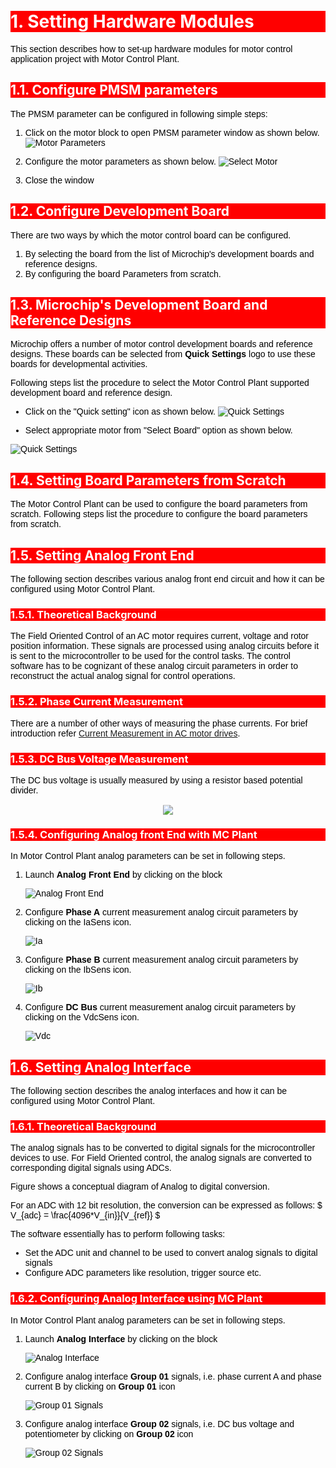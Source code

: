 <!-- Styling  -->
<style>
 body {
        counter-reset: h1;
        padding: 20px;
    }

   h1 {
        background-color: red;
        color: white;
        counter-reset: h2
    }

    h2 {
        background-color: red;
        color: white;
        counter-reset: h3
    }

    h3 {
        background-color: red;
        color: white;
        counter-reset: h4
    }

    h1:before {
        background-color: red;
        color: white;
        counter-increment: h1;
        content: counter(h1) ". "
    }

    h2:before {
        background-color: red;
        color: white;
        counter-increment: h2;
        content: counter(h1) "." counter(h2) ". "
    }

    h3:before {
        background-color: red;
        color: white;
        counter-increment: h3;
        content: counter(h1) "." counter(h2) "." counter(h3) ". "
    }

    h4:before {
        background-color: red;
        color: white;
        counter-increment: h4;
        content: counter(h1) "." counter(h2) "." counter(h3) "." counter(h4) ". "
    }
    p{
        color: black;
        font-family: "Arial", Helvetica, sans-serif;
    }

    article {
        max-width: 50em;
        background: white;
        padding: 2em;
        margin: 1em auto;
    }

    .table-of-contents {
        float: right;
        width: 40%;
        background: #eee;
        font-size: 0.8em;
        padding: 1em 2em;
        margin: 0 0 0.5em 0.5em;
    }
    .table-of-contents ul {
        padding: 0;
    }
    .table-of-contents li {
        margin: 0 0 0.25em 0;
    }
    .table-of-contents a {
        text-decoration: none;
    }
    .table-of-contents a:hover,
    .table-of-contents a:active {
        text-decoration: underline;
    }

    h3:target {
        animation: highlight 1s ease;
    }

    @keyframes highlight {
    from { background: yellow; }
    to { background: white; }
    }

    li{
        color: black;
        font-family: "Arial", Helvetica, sans-serif;
    }

    table{
        color: black;
        font-family: "Arial", Helvetica, sans-serif;
    }

    }
}
</style>

# Setting Hardware Modules
This section describes how to set-up hardware modules for motor control application project with Motor Control Plant.

## Configure PMSM parameters
The PMSM parameter can be configured in following simple steps:

1.  Click on the motor block to open PMSM parameter window as shown below.
![Motor Parameters](images/motor_parameters_01.jpg "Motor Parameters")

2. Configure the motor parameters as shown below.
![Select Motor](images/motor_parameters_02.JPG "Select Motor")

3. Close the window 
## Configure Development Board
There are two ways by which the motor control board can be configured.
1. By selecting the board from the list of Microchip's development boards and reference designs.
2. By configuring the board Parameters from scratch.

## Microchip's Development Board and Reference Designs
Microchip offers a number of motor control development boards and reference designs. These boards can be selected from **Quick Settings** logo to use these boards for developmental activities. 

Following steps list the procedure to select the Motor Control Plant supported development board and reference design.

- Click on the "Quick setting" icon as shown below.
![Quick Settings](images/quick_settings.jpg "Quick Settings")

- Select appropriate motor from "Select Board" option as shown below.

![Quick Settings](images/quick_settings_01.png "Quick Settings")


## Setting Board Parameters from Scratch
The Motor Control Plant can be used to configure the board parameters from scratch. Following steps list the procedure to configure the board parameters from scratch.

## Setting Analog Front End 
The following section describes various analog front end circuit and how it can be configured using Motor Control Plant.

### Theoretical Background
The Field Oriented Control of an AC motor requires current, voltage and rotor position information. These signals are processed using analog circuits before it is sent to the microcontroller to be used for the control tasks. The control software has to be cognizant of these analog circuit parameters in order to reconstruct the actual analog signal for control operations.

### Phase Current Measurement
There are a number of other ways of measuring the phase currents. For brief introduction refer [Current Measurement in AC motor drives](current_measurement.md). 


### DC Bus Voltage Measurement
The DC bus voltage is usually measured by using a resistor based potential divider.
 
<!-- $
V_{DC} = \frac{R_{BOTTOM} + R_{TOP}}{R_{BOTTOM}}V_{o}
$ --> 
<p align = center>
<img style="transform: translateY(0.1em); background: white;" src="..\..\..\..\svg\aR7vmVqBu4.svg">
</p>


### Configuring Analog front End with MC Plant
In Motor Control Plant analog parameters can be set in following steps.

1. Launch **Analog Front End** by clicking on the block

    ![Analog Front End](images/analog_front_end.jpg "Analog Front End")

2. Configure **Phase A** current measurement analog circuit parameters by clicking on the IaSens icon.

    ![Ia](images/analog_front_end_ia.jpg "Ia")

2. Configure **Phase B** current measurement analog circuit parameters by clicking on the IbSens icon.

    ![Ib](images/analog_front_end_ib.jpg "Ib")

2. Configure **DC Bus** current measurement analog circuit parameters by clicking on the VdcSens icon.

    ![Vdc](images/analog_front_end_vdc.jpg "Vdc")



## Setting Analog Interface
The following section describes the analog interfaces and how it can be configured using Motor Control Plant.

### Theoretical Background
The analog signals has to be converted to digital signals for the microcontroller devices to use. For Field Oriented control, the analog signals are converted to corresponding digital signals using ADCs. 

Figure shows a conceptual diagram of Analog to digital conversion.


For an ADC with 12 bit resolution, the conversion can be expressed as follows:
$
V_{adc} = \frac{4096*V_{in}}{V_{ref}}
$

The software essentially has to perform following tasks:
- Set the ADC unit and channel to be used to convert analog signals to digital signals
- Configure ADC parameters like resolution, trigger source etc.

### Configuring Analog Interface using MC Plant
In Motor Control Plant analog parameters can be set in following steps.

1. Launch **Analog Interface** by clicking on the block

    ![Analog Interface](images/analog_interface.jpg "Analog Interface")

2. Configure analog interface **Group 01** signals, i.e. phase current A and phase current B by clicking on **Group 01** icon

    ![Group 01 Signals](images/analog_interface_group_01.jpg "Group 01 Signals")

3. Configure analog interface **Group 02** signals, i.e. DC bus voltage and potentiometer by clicking on **Group 02** icon

    ![Group 02 Signals](images/analog_interface_group_02.jpg "Group 02 Signals")


